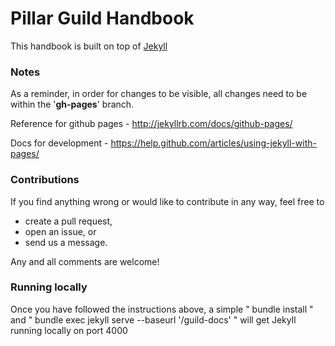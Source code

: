 # Pillar Guild Handbook 

This handbook is built on top of [Jekyll](http://jekyllrb.com/)

### Notes

As a reminder, in order for changes to be visible, all changes need to be within the '**gh-pages**' branch.

Reference for github pages - http://jekyllrb.com/docs/github-pages/

Docs for development - https://help.github.com/articles/using-jekyll-with-pages/

### Contributions

If you find anything wrong or would like to contribute in any way, feel free to 

* create a pull request,
* open an issue, or 
* send us a message.

Any and all comments are welcome!

### Running locally

Once you have followed the instructions above, a simple " bundle install " and  " bundle 
exec jekyll serve --baseurl '/guild-docs' " will get Jekyll running locally on port 4000
